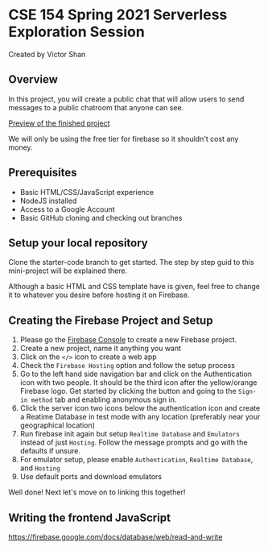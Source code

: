 # CSE 154 Spring 2021 Serverless Exploration Session
Created by Victor Shan

## Overview
In this project, you will create a public chat that will allow users to send messages to a public chatroom that anyone can see.

[Preview of the finished project](cse154-exploration-session-dev.web.app)

We will only be using the free tier for firebase so it shouldn't cost any money.

## Prerequisites
- Basic HTML/CSS/JavaScript experience
- NodeJS installed
- Access to a Google Account
- Basic GitHub cloning and checking out branches

## Setup your local repository
Clone the starter-code branch to get started. The step by step guid to this mini-project will be explained there.

Although a basic HTML and CSS template have is given, feel free to change it to whatever you desire before hosting it on Firebase.

## Creating the Firebase Project and Setup
1. Please go the [Firebase Console](https://firebase.google.com/) to create a new Firebase project.
2. Create a new project, name it anything you want
3. Click on the `</>` icon to create a web app
4. Check the `Firebase Hosting` option and follow the setup process
5. Go to the left hand side navigation bar and click on the Authentication icon with two people. It should be the third icon after the yellow/orange Firebase logo. Get started by clicking the button and going to the `Sign-in method` tab and enabling anonymous sign in.
6. Click the server icon two icons below the authentication icon and create a Reatime Database in test mode with any location (preferably near your geographical location)
7. Run firebase init again but setup `Realtime Database` and `Emulators` instead of just `Hosting`. Follow the message prompts and go with the defaults if unsure.
8. For emulator setup, please enable `Authentication`, `Realtime Database`, and `Hosting`
9. Use default ports and download emulators

Well done! Next let's move on to linking this together!

## Writing the frontend JavaScript
https://firebase.google.com/docs/database/web/read-and-write